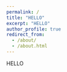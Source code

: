 ```yaml
---
permalink: /
title: "HELLO"
excerpt: "HELLO"
author_profile: true
redirect_from: 
  - /about/
  - /about.html
---
```

HELLO
